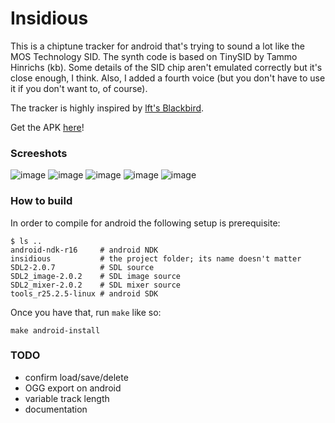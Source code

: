 # Insidious

This is a chiptune tracker for android that's trying to sound a lot like the MOS Technology SID.
The synth code is based on TinySID by Tammo Hinrichs (kb).
Some details of the SID chip aren't emulated correctly but it's close enough, I think.
Also, I added a fourth voice (but you don't have to use it if you don't want to, of course).

The tracker is highly inspired by [lft's Blackbird](https://csdb.dk/release/?id=161554).

Get the APK [here](http://www.langnerd.de/insidious/insidious.apk)!


### Screeshots

![image](screenshot-0.png)
![image](screenshot-1.png)
![image](screenshot-2.png)
![image](screenshot-3.png)
![image](screenshot-4.png)


### How to build

In order to compile for android the following setup is prerequisite:

    $ ls ..
	android-ndk-r16     # android NDK
    insidious           # the project folder; its name doesn't matter
    SDL2-2.0.7          # SDL source
    SDL2_image-2.0.2    # SDL image source
    SDL2_mixer-2.0.2    # SDL mixer source
    tools_r25.2.5-linux # android SDK

Once you have that, run `make` like so:

	make android-install


### TODO

+ confirm load/save/delete
+ OGG export on android
+ variable track length
+ documentation
